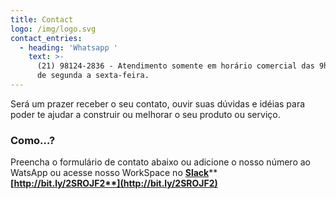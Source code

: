 ```yaml
---
title: Contact
logo: /img/logo.svg
contact_entries:
  - heading: 'Whatsapp '
    text: >-
      (21) 98124-2836 - Atendimento somente em horário comercial das 9h às 18h
      de segunda a sexta-feira.
---
```

Será um prazer receber o seu contato, ouvir suas dúvidas e idéias para poder te ajudar a construir ou melhorar o seu produto ou serviço. 

<h3 class="f4 b lh-title mb2">Como…?</h3>

Preencha o formulário de contato abaixo ou adicione o nosso número ao WatsApp ou acesse nosso WorkSpace no [**Slack**](bit.ly/2SROJF2)****[**http://bit.ly/2SROJF2**](http://bit.ly/2SROJF2)****
